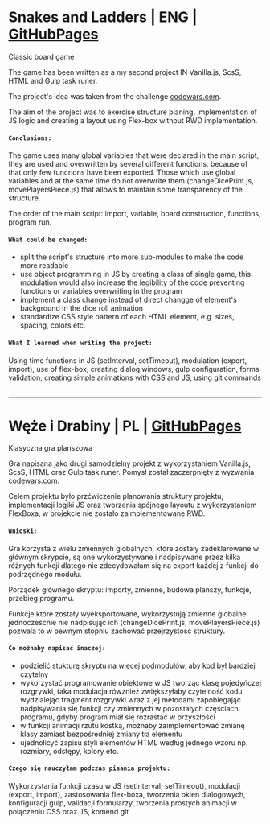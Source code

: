 # Snakes and Ladders | ENG | [GitHubPages](https://saraems.github.io/Snakes_and_Ladders/)
Classic board game

The game has been written as a my second project IN Vanilla.js, ScsS, HTML and Gulp task runer. 

The project's idea was taken from the challenge [codewars.com](https://www.codewars.com/kata/snakes-and-ladders-1/train/java).

The aim of the project was to exercise structure planing, implementation of JS logic and creating a layout using Flex-box without RWD implementation.


#### `Conclusions:`

The game uses many global variables that were declared in the main script, they are used and overwritten by several different functions, because of that only few funcrions have been exported. Those which use global variables and at the same time do not overwrite them (changeDicePrint.js, movePlayersPiece.js) that allows to maintain some transparency of the structure.

The order of the main script: import, variable, board construction, functions, program run.


#### `What could be changed:`

- split the script's structure into more sub-modules to make the code more readable
- use object programming in JS by creating a class of single game, this modulation would also increase the legibility of the code preventing functions or variables overwriting in the program
- implement a class change instead of direct changge of element's background in the dice roll animation
- standardize CSS style pattern of each HTML element, e.g. sizes, spacing, colors etc.


#### `What I learned when writing the project:`

Using time functions in JS (setInterval, setTimeout), modulation (export, import), use of flex-box, creating dialog windows, gulp configuration, forms validation, creating simple animations with CSS and JS, using git commands
 

----------------------------------------------------------

# Węże i Drabiny | PL | [GitHubPages](https://saraems.github.io/Snakes_and_Ladders/)
Klasyczna gra planszowa

Gra napisana jako drugi samodzielny projekt z wykorzystaniem Vanilla.js, ScsS, HTML oraz Gulp task runer. 
Pomysł został zaczerpnięty z wyzwania [codewars.com](https://www.codewars.com/kata/snakes-and-ladders-1/train/java). 

Celem projektu było przćwiczenie planowania struktury projektu, implementacji logiki JS oraz tworzenia spójnego layoutu z wykorzystaniem FlexBoxa, w projekcie nie zostało zaimplementowane RWD.


#### `Wnioski:` 

Gra korzysta z wielu zmiennych globalnych, które zostały zadeklarowane w głównym skrypcie, są one wykorzystywane i nadpisywane przez kilka różnych funkcji dlatego nie zdecydowałam się na export każdej z funkcji do podrzędnego modułu.

Porządek głównego skryptu: importy, zmienne, budowa planszy, funkcje, przebieg programu.
 
Funkcje które zostały wyeksportowane, wykorzystują zmienne globalne jednocześcnie nie nadpisując ich (changeDicePrint.js, movePlayersPiece.js) pozwala to w pewnym stopniu zachować przejrzystość struktury.


#### `Co możnaby napisać inaczej:`

- podzielić stukturę skryptu na więcej podmodułów, aby kod był bardziej czytelny
- wykorzystać programowanie obiektowe w JS tworząc klasę pojedyńczej rozgrywki, taka modulacja rówznież zwiększyłaby czytelność kodu wydzialejąc fragment rozgrywki wraz z jej metodami zapobiegając nadpisywania się funkcji czy zmiennych w pozostałych częściach programu, gdyby program miał się rozrastać w przyszłości
- w funkcji animacji rzutu kostką, możnaby zaimplementować zmianę klasy zamiast bezpośredniej zmiany tła elementu
- ujednolicyć zapisu styli elementów HTML według jednego wzoru np. rozmiary, odstępy, kolory etc. 


#### `Czego się nauczyłam podczas pisania projektu:`

Wykorzystania funkcji czasu w JS (setInterval, setTimeout), modulacji (export, import), zastosowania flex-boxa, tworzenia okien dialogowych, konfiguracji gulp, validacji formularzy, tworzenia prostych animacji w połączeniu CSS oraz JS, komend git

